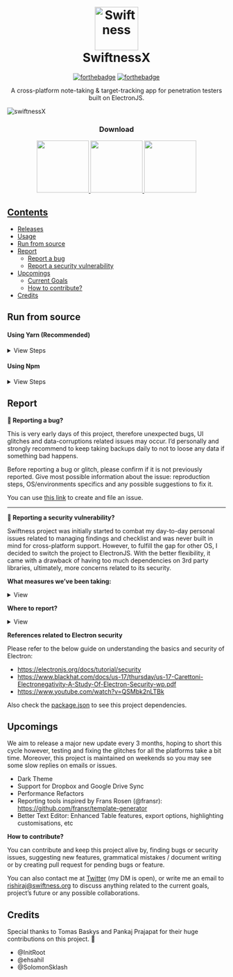 <h1 align="center">
  <br>
  <img src="https://s15.postimg.cc/omhc6tcrv/256px_2x.png" alt="Swiftness" width="100"></a>
  <br>
  SwiftnessX
  <br>
</h1>


<div align="center">

[![forthebadge](https://forthebadge.com/images/badges/made-with-javascript.svg)](https://forthebadge.com) [![forthebadge](https://forthebadge.com/images/badges/winter-is-coming.svg)](https://forthebadge.com)

</div>

<p align="center">A cross-platform note-taking & target-tracking app for penetration testers built on ElectronJS.</p>

![swiftnessX](https://github.com/ehrishirajsharma/swiftness-static/raw/master/Assets/main-view.png)

<h3 align="center">Download</h3>
<p align="center"><a href="https://github.com/ehrishirajsharma/SwiftnessX/releases/download/v0.2.2/Swiftness.0.2.2.AppImage" target="_blank">
 <img src="https://github.com/ehrishirajsharma/swiftness-static/blob/master/Assets/ubuntu-download.png" width="120px"/><a href="https://github.com/ehrishirajsharma/SwiftnessX/releases/download/v0.2.2/swiftness-setup-0.2.2.exe" target="_blank">
 <img src="https://github.com/ehrishirajsharma/swiftness-static/raw/master/Assets/windows-download.png" width="120px"/><a href="https://github.com/ehrishirajsharma/SwiftnessX/releases/download/v0.2.2/Swiftness-0.2.2.dmg" target="_blank">
 <img src="https://github.com/ehrishirajsharma/swiftness-static/raw/master/Assets/macos-download-button.png" width="120px"/></p>



## Contents

- <a href="https://github.com/ehrishirajsharma/swiftnessx/releases">Releases</a>
- <a href="https://www.youtube.com/watch?v=s227q_rTVkw">Usage</a>
- <a href="#Run-from-source">Run from source</a>
- <a href="#report">Report</a>
    - <a href="#bug-reporting">Report a bug</a>
    - <a href="#security-vulnerability">Report a security vulnerability</a>
- [Upcomings](#upcomings)
  - <a href="#upcomings">Current Goals</a>
  - <a href="#upcomings">How to contribute?</a>
- <a href="#credits">Credits</a>


## Run from source

#### Using Yarn (Recommended)
<details>
<summary>View Steps</summary>
<br>
To install yarn, please refer to <a href="https://yarnpkg.com/lang/en/docs/install/">this link.</a>
<br>
<br>

```php
> git clone https://github.com/ehrishirajsharma/swiftnessx.git //clone the repository
> sudo yarn //install dependencies within the repo folder
> sudo yarn dev //run the package
```

To update just use `git pull` or if dependencies are updated than first install them by `yarn`
</details>



#### Using Npm
<details>
<summary>View Steps</summary>
<br>
To install npm, please refer to <a href="https://nodejs.org/en">this link.</a>
<br>
<br>

```php
> sudo npm install electron -g --unsafe-perm=true --allow-root //install electron globally in system
> git clone https://github.com/ehrishirajsharma/swiftnessx.git //clone the repository
> sudo npm install --unsafe-perm=true --allow-root //install dependencies
> sudo npm run dev //run the package
```

To update just use `git pull` or if dependencies are updated than first install them by `npm install`
</details>


## Report

<strong id="bug-reporting"> :bug: Reporting a bug?</strong>

This is very early days of this project, therefore unexpected bugs, UI glitches and data-corruptions related issues may occur. I’d personally and strongly recommend to keep taking backups daily to not to loose any data if something bad happens.

Before reporting a bug or glitch, please confirm if it is not previously reported. Give most possible information about the issue: reproduction steps, OS/environments specifics and any possible suggestions to fix it.

You can use [this link](https://github.com/ehrishirajsharma/SwiftnessX/issues/new) to create and file an issue.

----------------------------------

<strong id="security-vulnerability"> :rotating_light: Reporting a security vulnerability?</strong>

Swiftness project was initially started to combat my day-to-day personal issues related to managing findings and checklist and was never built in mind for cross-platform support. However, to fulfill the gap for other OS, I decided to switch the project to ElectronJS. With the better flexibility, it came with a drawback of having too much dependencies on 3rd party libraries, ultimately, more concerns related to its security. 

<strong>What measures we’ve been taking:</strong>
<details>
  <summary>View</summary>
 
 <br>

- Kept the 3rd party dependencies lower, and built most of the modules from scratch.
- Tested injection related vulnerabilities.
- Regular check-up on 0-day vulnerabilities of the dependencies. 

</details>

<strong>Where to report?</strong>
<details>
  <summary>View</summary>
  <br>
You can send an email to security@swiftness.org, please provide as much as possible information on reproducing and fixing the vulnerabilities. We’re already aware of a few security vulnerabilities and working on to fix it.
</details>

<strong>References related to Electron security</strong>

Please refer to the below guide on understanding the basics and security of Electron: 

  - https://electronjs.org/docs/tutorial/security
  - https://www.blackhat.com/docs/us-17/thursday/us-17-Carettoni-Electronegativity-A-Study-Of-Electron-Security-wp.pdf
  - https://www.youtube.com/watch?v=QSMbk2nLTBk

Also check the [package.json](https://github.com/ehrishirajsharma/SwiftnessX/raw/package.json) to see this project dependencies.


## Upcomings

We aim to release a major new update every 3 months, hoping to short this cycle however, testing and fixing the glitches for all the platforms take a bit time. Moreover, this project is maintained on weekends so you may see some slow replies on emails or issues.

- Dark Theme
- Support for Dropbox and Google Drive Sync
- Performance Refactors
- Reporting tools inspired by Frans Rosen (@fransr): https://github.com/fransr/template-generator 
- Better Text Editor: Enhanced Table features, export options, highlighting customisations, etc

<strong id="contribute">How to contribute?</strong>

You can contribute and keep this project alive by, finding bugs or security issues, suggesting new features, grammatical mistakes / document writing or by creating pull request for pending bugs or feature.

You can also contact me at [Twitter](https://twitter.com/ehrishiraj) (my DM is open), or write me an email to rishiraj@swiftness.org to discuss anything related to the current goals, project’s future or any possible collaborations.


## Credits

Special thanks to Tomas Baskys and Pankaj Prajapat for their huge contributions on this project. :clap:

- @InitRoot
- @ehsahil
- @SolomonSklash
